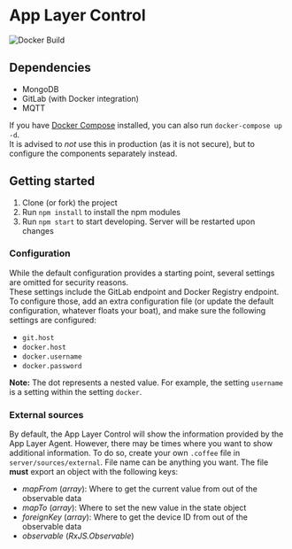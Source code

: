 # App Layer Control

![Docker Build](https://img.shields.io/docker/build/viriciti/app-layer-control.svg)

## Dependencies

- MongoDB
- GitLab (with Docker integration)
- MQTT

If you have [Docker Compose](https://docs.docker.com/compose/) installed, you can also run `docker-compose up -d`.  
It is advised to _not_ use this in production (as it is not secure), but to configure the components separately instead.

## Getting started

1. Clone (or fork) the project
2. Run `npm install` to install the npm modules
3. Run `npm start` to start developing. Server will be restarted upon changes

### Configuration

While the default configuration provides a starting point, several settings are omitted for security reasons.  
These settings include the GitLab endpoint and Docker Registry endpoint.  
To configure those, add an extra configuration file (or update the default configuration, whatever floats your boat), and make sure the following settings are configured:

- `git.host`
- `docker.host`
- `docker.username`
- `docker.password`

**Note:** The dot represents a nested value. For example, the setting `username` is a setting within the setting `docker`.

### External sources

By default, the App Layer Control will show the information provided by the App Layer Agent.
However, there may be times where you want to show additional information.
To do so, create your own `.coffee` file in `server/sources/external`. File name can be anything you want.
The file **must** export an object with the following keys:

- _mapFrom_ (_array_): Where to get the current value from out of the observable data
- _mapTo_ (_array_): Where to set the new value in the state object
- _foreignKey_ (_array_): Where to get the device ID from out of the observable data
- _observable_ (_RxJS.Observable_)
